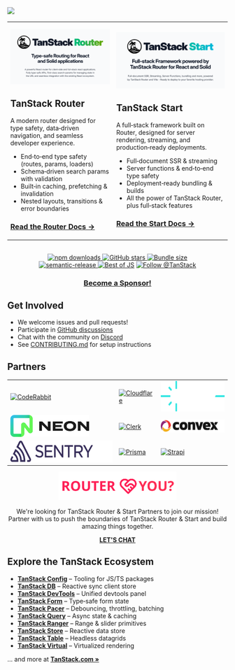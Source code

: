 <img src="https://static.scarf.sh/a.png?x-pxid=d988eb79-b0fc-4a2b-8514-6a1ab932d188" />

<table>
<tr>
<td>

<img
src="./media/header_router.png"
alt="TanStack Router"
/>

## TanStack Router

A modern router designed for type safety, data‑driven navigation, and seamless developer experience.

- End‑to‑end type safety (routes, params, loaders)
- Schema‑driven search params with validation
- Built‑in caching, prefetching & invalidation
- Nested layouts, transitions & error boundaries

### [Read the Router Docs →](https://tanstack.com/router)

</td>
<td>

<img
src="./media/header_start.png"
alt="TanStack Start"
/>

## TanStack Start

A full‑stack framework built on Router, designed for server rendering, streaming, and production‑ready deployments.

- Full‑document SSR & streaming
- Server functions & end‑to‑end type safety
- Deployment‑ready bundling & builds
- All the power of TanStack Router, plus full‑stack features

### [Read the Start Docs →](https://tanstack.com/start)

</td>
</tr>
</table>

<br />

<div align="center">
  <a href="https://npmjs.com/package/@tanstack/react-router">
    <img src="https://img.shields.io/npm/dm/@tanstack/react-router.svg" alt="npm downloads" />
  </a>
  <a href="https://github.com/tanstack/router">
    <img src="https://img.shields.io/github/stars/tanstack/router.svg?style=social&label=Star" alt="GitHub stars" />
  </a>
  <a href="https://bundlephobia.com/result?p=@tanstack/react-router">
    <img src="https://badgen.net/bundlephobia/minzip/@tanstack/react-router" alt="Bundle size" />
  </a>
</div>

<div align="center">
  <a href="#badge">
    <img alt="semantic-release" src="https://img.shields.io/badge/%20%20%F0%9F%93%A6%F0%9F%9A%80-semantic--release-e10079.svg">
  </a>
  <a href="https://bestofjs.org/projects/tanstack-router"><img alt="Best of JS" src="https://img.shields.io/endpoint?url=https://bestofjs-serverless.now.sh/api/project-badge?fullName=TanStack%2Frouter%26since=daily" /></a>
  <a href="https://twitter.com/tan_stack"><img src="https://img.shields.io/twitter/follow/tan_stack.svg?style=social" alt="Follow @TanStack"/></a>
</div>

<div align="center">

### [Become a Sponsor!](https://github.com/sponsors/tannerlinsley/)

</div>

## Get Involved

- We welcome issues and pull requests!
- Participate in [GitHub discussions](https://github.com/TanStack/router/discussions)
- Chat with the community on [Discord](https://discord.com/invite/WrRKjPJ)
- See [CONTRIBUTING.md](./CONTRIBUTING.md) for setup instructions

## Partners

<table align="center">
  <tr>
    <td>
        <a href="https://www.coderabbit.ai/?via=tanstack&dub_id=aCcEEdAOqqutX6OS">
			<picture>
			  <source media="(prefers-color-scheme: dark)" srcset="https://tanstack.com/assets/coderabbit-dark-CMcuvjEy.svg" height="40" />
			  <source media="(prefers-color-scheme: light)" srcset="https://tanstack.com/assets/coderabbit-light-DVMJ2jHi.svg" height="40" />
			  <img src="https://tanstack.com/assets/coderabbit-dark-CMcuvjEy.svg" height="40" alt="CodeRabbit" />
			</picture>        
		</a>
    </td>
    <td padding="20">
      <a href="https://www.cloudflare.com?utm_source=tanstack">
         <picture>
    		  <source media="(prefers-color-scheme: dark)" srcset="https://tanstack.com/assets/cloudflare-white-DQDB7UaL.svg" height="60" />
    		  <source media="(prefers-color-scheme: light)" srcset="https://tanstack.com/assets/cloudflare-black-CPufaW0B.svg" height="60" />
    		  <img src="https://tanstack.com/assets/cloudflare-black-CPufaW0B.svg" height="60" alt="Cloudflare" />
    		</picture>
      </a>
    </td>
    <td>
      <a href="https://netlify.com?utm_source=tanstack">
      <picture>
        <source media="(prefers-color-scheme: dark)" srcset="https://raw.githubusercontent.com/tanstack/tanstack.com/main/src/images/netlify-dark.svg" height="70"/>
        <source media="(prefers-color-scheme: light)" srcset="https://raw.githubusercontent.com/tannerlinsley/files/master/partners/netlify.svg" height="70"/>
        <img src="https://raw.githubusercontent.com/tanstack/tanstack.com/main/src/images/netlify-dark.svg" height="70" alt="Netlify" />
      </picture>
      </a>
    </td>
  </tr>
  <tr>
    <td>
      <a href="https://neon.tech?utm_source=tanstack">
		  <picture>
	        <source media="(prefers-color-scheme: dark)" srcset="https://raw.githubusercontent.com/tanstack/tanstack.com/main/src/images/neon-dark.svg" height="50"/>
	        <source media="(prefers-color-scheme: light)" srcset="https://raw.githubusercontent.com/tannerlinsley/files/master/partners/neon.svg" height="50"/>
	        <img src="https://raw.githubusercontent.com/tannerlinsley/files/master/partners/neon.svg" height="50" alt="Neon" />
		  </picture>
	  </a>
    </td>
    <td>
      <a href="https://go.clerk.com/wOwHtuJ">
        <picture>
          <source media="(prefers-color-scheme: dark)" srcset="https://tanstack.com/assets/clerk-logo-dark-CRE22T_2.svg" height="40"/>
          <source media="(prefers-color-scheme: light)" srcset="https://raw.githubusercontent.com/tannerlinsley/files/master/partners/clerk.svg" height="40"/>
          <img src="https://tanstack.com/assets/clerk-logo-dark-CRE22T_2.svg" height="40" alt="Clerk" />
        </picture>
      </a>
    </td>
    <td>
      <a href="https://convex.dev?utm_source=tanstack">
        <picture>
          <source media="(prefers-color-scheme: dark)" srcset="https://raw.githubusercontent.com/tanstack/tanstack.com/main/src/images/convex-white.svg" height="30"/>
          <source media="(prefers-color-scheme: light)" srcset="https://raw.githubusercontent.com/tannerlinsley/files/master/partners/convex.svg" height="30"/>
          <img src="https://raw.githubusercontent.com/tannerlinsley/files/master/partners/convex.svg" height="30" alt="Convex" />
        </picture>
      </a>
    </td>
  </tr>
    <tr>
    <td>
      <a href="https://sentry.io?utm_source=tanstack">
        <picture>
           <source media="(prefers-color-scheme: dark)" srcset="https://raw.githubusercontent.com/tanstack/tanstack.com/main/src/images/sentry-wordmark-light.svg" height="50"/>
          <source media="(prefers-color-scheme: light)" srcset="https://raw.githubusercontent.com/tannerlinsley/files/master/partners/sentry.svg" height="50"/>
          <img src="https://raw.githubusercontent.com/tannerlinsley/files/master/partners/sentry.svg" height="50" alt="Sentry" />
        </picture>
      </a>
    </td>
    <td>
      <a href="https://www.prisma.io?utm_source=tanstack&via=tanstack">
        <picture>
          <source media="(prefers-color-scheme: dark)" srcset="https://tanstack.com/assets/prisma-dark-DwgDxLwn.svg" height="50"/>
          <source media="(prefers-color-scheme: light)" srcset="https://tanstack.com/assets/prisma-light-Cloa3Onm.svg" height="50"/>
          <img src="https://tanstack.com/assets/prisma-dark-DwgDxLwn.svg" height="50" alt="Prisma" />
        </picture>
      </a>
    </td>
    <td>
      <a href="https://strapi.link/tanstack-start">
        <picture>
          <source media="(prefers-color-scheme: dark)" srcset="https://tanstack.com/assets/strapi-dark-CQ84tQTk.svg" height="40"/>
          <source media="(prefers-color-scheme: light)" srcset="https://tanstack.com/assets/strapi-light-6x7linao.svg" height="40"/>
          <img src="https://tanstack.com/assets/strapi-dark-CQ84tQTk.svg" height="40" alt="Strapi" />
        </picture>
      </a>
    </td>
  </tr>
</table>

<div align="center">
<img src="./media/partner_logo.svg" alt="Router & you?" height="65">
<p>
We're looking for TanStack Router & Start Partners to join our mission! Partner with us to push the boundaries of TanStack Router & Start and build amazing things together.
</p>
<a href="mailto:partners@tanstack.com?subject=TanStack Router & Start Partnership"><b>LET'S CHAT</b></a>
</div>

## Explore the TanStack Ecosystem

- <a href="https://github.com/tanstack/config"><b>TanStack Config</b></a> – Tooling for JS/TS packages
- <a href="https://github.com/tanstack/db"><b>TanStack DB</b></a> – Reactive sync client store
- <a href="https://github.com/tanstack/devtools"><b>TanStack DevTools</b></a> – Unified devtools panel
- <a href="https://github.com/tanstack/form"><b>TanStack Form</b></a> – Type‑safe form state
- <a href="https://github.com/tanstack/pacer"><b>TanStack Pacer</b></a> – Debouncing, throttling, batching <br/>
- <a href="https://github.com/tanstack/query"><b>TanStack Query</b></a> – Async state & caching
- <a href="https://github.com/tanstack/ranger"><b>TanStack Ranger</b></a> – Range & slider primitives
- <a href="https://github.com/tanstack/store"><b>TanStack Store</b></a> – Reactive data store
- <a href="https://github.com/tanstack/table"><b>TanStack Table</b></a> – Headless datagrids
- <a href="https://github.com/tanstack/virtual"><b>TanStack Virtual</b></a> – Virtualized rendering

… and more at <a href="https://tanstack.com"><b>TanStack.com »</b></a>

<!-- Use the force, Luke!!! -->
